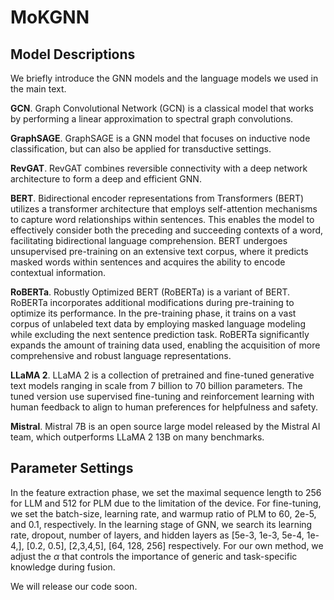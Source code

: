 # MoKGNN

## Model Descriptions

We briefly introduce the GNN models and the language models we used in the main text.

**GCN**. Graph Convolutional Network (GCN) is a classical model that works by performing a linear approximation to spectral graph convolutions.

**GraphSAGE**. GraphSAGE is a GNN model that focuses on inductive node classification, but can also be applied for transductive settings.

**RevGAT**. RevGAT combines reversible connectivity with a deep network architecture to form a deep and efficient GNN.

**BERT**. Bidirectional encoder representations from Transformers (BERT) utilizes a transformer architecture that employs self-attention mechanisms to capture word relationships within sentences. This enables the model to effectively consider both the preceding and succeeding contexts of a word, facilitating bidirectional language comprehension. BERT undergoes unsupervised pre-training on an extensive text corpus, where it predicts masked words within sentences and acquires the ability to encode contextual information.

**RoBERTa**. Robustly Optimized BERT (RoBERTa) is a variant of BERT. RoBERTa incorporates additional modifications during pre-training to optimize its performance. In the pre-training phase, it trains on a vast corpus of unlabeled text data by employing masked language modeling while excluding the next sentence prediction task. RoBERTa significantly expands the amount of training data used, enabling the acquisition of more comprehensive and robust language representations.

**LLaMA 2**. LLaMA 2 is a collection of pretrained and fine-tuned generative text models ranging in scale from 7 billion to 70 billion parameters. The tuned version use supervised fine-tuning and reinforcement learning with human feedback to align to human preferences for helpfulness and safety.

**Mistral**.  Mistral 7B is an open source large model released by the Mistral AI team, which outperforms LLaMA 2 13B on many benchmarks.


## Parameter Settings
In the feature extraction phase, we set the maximal sequence length to 256 for LLM and 512 for PLM due to the limitation of the device. For fine-tuning, we set the batch-size, learning rate, and warmup ratio of PLM to 60, 2e-5, and 0.1, respectively.
In the learning stage of GNN, we search its learning rate, dropout, number of layers, and hidden layers as [5e-3, 1e-3, 5e-4, 1e-4,], [0.2, 0.5], [2,3,4,5], [64, 128, 256] respectively.
For our own method, we adjust the $\alpha$ that controls the importance of generic and task-specific knowledge during fusion.

We will release our code soon.
